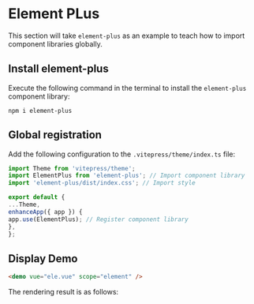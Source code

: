 # Element PLus

This section will take `element-plus` as an example to teach how to import component libraries globally.

## Install element-plus

Execute the following command in the terminal to install the `element-plus` component library:

```shell
npm i element-plus
```

## Global registration

Add the following configuration to the `.vitepress/theme/index.ts` file:

```ts
import Theme from 'vitepress/theme';
import ElementPlus from 'element-plus'; // Import component library
import 'element-plus/dist/index.css'; // Import style

export default {
...Theme,
enhanceApp({ app }) {
app.use(ElementPlus); // Register component library
},
};
```

## Display Demo

```html
<demo vue="ele.vue" scope="element" />
```

The rendering result is as follows:

<demo vue="ele.vue" scope="element" />
